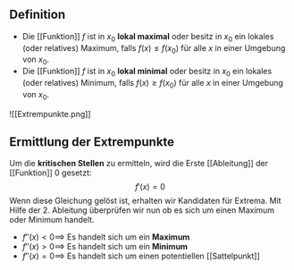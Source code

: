 ## Definition
- Die [[Funktion]] $f$ ist in $x_{0}$ **lokal maximal** oder besitz in $x_{0}$ ein lokales (oder relatives) Maximum, falls $f(x) \le f(x_{0})$ für alle $x$ in einer Umgebung von $x_{0}$.
- Die [[Funktion]] $f$ ist in $x_{0}$ **lokal minimal** oder besitz in $x_{0}$ ein lokales (oder relatives) Minimum, falls $f(x) \ge f(x_{0})$ für alle $x$ in einer Umgebung von $x_{0}$.

![[Extrempunkte.png]]


## Ermittlung der Extrempunkte
Um die **kritischen Stellen** zu ermitteln, wird die Erste [[Ableitung]] der [[Funktion]] $0$ gesetzt:
$$
f'(x) = 0
$$
Wenn diese Gleichung gelöst ist, erhalten wir Kandidaten für Extrema. Mit Hilfe der 2. Ableitung überprüfen wir nun ob es sich um einen Maximum oder Minimum handelt.

- $f''(x) \lt 0 \implies$ Es handelt sich um ein **Maximum**
- $f''(x)\gt 0 \implies$ Es handelt sich um ein **Minimum**
- $f''(x) =0 \implies$ Es handelt sich um einen potentiellen [[Sattelpunkt]]
